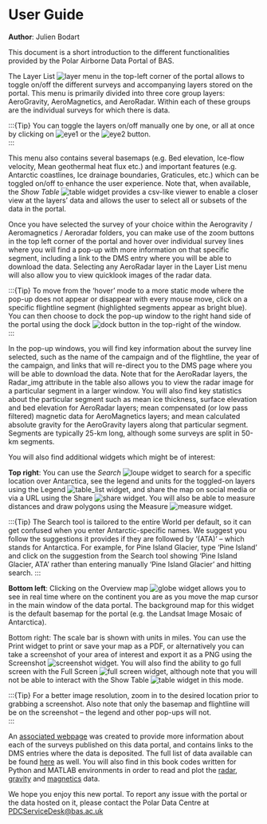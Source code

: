 # User Guide

**Author**: Julien Bodart


This document is a short introduction to the different functionalities provided by the Polar Airborne Data Portal of BAS.  


The Layer List ![layer](../images/layer.png)  menu in the top-left corner of the portal allows to toggle on/off the different surveys and accompanying layers stored on the portal. This menu is primarily divided into three core group layers: AeroGravity, AeroMagnetics, and AeroRadar. Within each of these groups are the individual surveys for which there is data.  

:::{Tip}
You can toggle the layers on/off manually one by one, or all at once by clicking on ![eye1](../images/eye1.png) or  the ![eye2](../images/eye2.png) button.  
:::


This menu also contains several basemaps (e.g. Bed elevation, Ice-flow velocity, Mean geothermal heat flux etc.) and important features (e.g. Antarctic coastlines, Ice drainage boundaries, Graticules, etc.) which can be toggled on/off to enhance the user experience. Note that, when available, the *Show Table* ![table](../images/table_list.png) widget provides a csv-like viewer to enable a closer view at the layers’ data and allows the user to select all or subsets of the data in the portal. 

 

Once you have selected the survey of your choice within the Aerogravity / Aeromagnetics / Aeroradar folders, you can make use of the zoom buttons in the top left corner of the portal and hover over individual survey lines where you will find a pop-up with more information on that specific segment, including a link to the DMS entry where you will be able to download the data. Selecting any AeroRadar layer in the Layer List menu will also allow you to view quicklook images of the radar data. 


:::{Tip}
To move from the ‘hover’ mode to a more static mode where the pop-up does not 	appear or disappear with every mouse move, click on a specific flightline segment 	(highlighted segments appear as bright 	blue). You can then choose to dock the pop-up 	window to the right hand side of the portal using the dock ![dock](../images/dock.png) button in the top-right of the 	window.  
:::

 

In the pop-up windows, you will find key information about the survey line selected, such as the name of the campaign and of the flightline, the year of the campaign, and links that will re-direct you to the DMS page where you will be able to download the data. Note that for the AeroRadar layers, the Radar_img attribute in the table also allows you to view the radar image for a particular segment in a larger window. You will also find key statistics about the particular segment such as mean ice thickness, surface elevation and bed elevation for AeroRadar layers; mean compensated (or low pass filtered) magnetic data for AeroMagnetics layers; and mean calculated absolute gravity for the AeroGravity layers along that particular segment. Segments are typically 25-km long, although some surveys are split in 50-km segments. 

 

You will also find additional widgets which might be of interest: 

 

**Top right**: You can use the *Search* ![loupe](../images/loupe.png) widget to search for a specific location over Antarctica, see the legend and units for the toggled-on layers using the Legend ![table_list](../images/table_list.png) widget, and share the map on social media or via a URL using the Share ![share](../images/share.png) widget. You will also be able to measure distances and draw polygons using the Measure ![measure](../images/measure.png) widget. 


:::{Tip}
The Search tool is tailored to the entire World per default, so it can get confused when 	you enter Antarctic-specific names. We suggest you follow the suggestions it provides if they 	are followed by ‘(ATA)’ – which stands for Antarctica. For example, for Pine Island Glacier, 	type ‘Pine Island’ and click on the suggestion from the Search tool showing ‘Pine Island 	Glacier, ATA’ rather than entering manually ‘Pine Island Glacier’ and hitting search.
:::


**Bottom left**: Clicking on the Overview map ![globe](../images/globe.png) widget allows you to see in real time where on the continent you are as you move the map cursor in the main window of the data portal. The background map for this widget is the default basemap for the portal (e.g. the Landsat Image Mosaic of Antarctica). 

 

Bottom right: The scale bar is shown with units in miles. You can use the Print  widget to print or save your map as a PDF, or alternatively you can take a screenshot of your area of interest and export it as a PNG using the Screenshot ![screenshot](../images/screenshot.png) widget. You will also find the ability to go full screen with the Full Screen ![full screen](../images/full_screen.png) widget, although note that you will not be able to interact with the Show Table ![table](../images/table_list.png) widget in this mode. 

 
:::{Tip}
For a better image resolution, zoom in to the desired location prior to grabbing a 	screenshot. Also note that only the basemap and flightline will be on the screenshot – the 	legend and other pop-ups will not.  
:::


 

An [associated webpage](https://www.bas.ac.uk/polar-operations/sites-and-facilities/facility/airborne-science-and-technology/airborne-geophysics/) was created to provide more information about each of the surveys published on this data portal, and contains links to the DMS entries where the data is deposited. The full list of data available can be found [here](data_available) as well. You will also find in this book codes written for Python and MATLAB environments in order to read and plot the [radar](Checking_Airborne_Radar_Echo_sounding_data), [gravity](Checking_gravity_XYZ_data) and [magnetics](Checking_magnetics_XYZ_data) data.  

 

We hope you enjoy this new portal. To report any issue with the portal or the data hosted on it, please contact the Polar Data Centre at <PDCServiceDesk@bas.ac.uk>